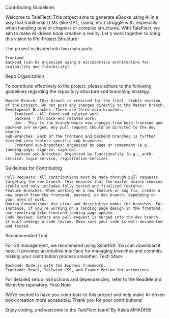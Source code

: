 Contributing Guidelines

Welcome to TaleFlect! This project aims to generate eBooks using AI in a way that traditional LLMs (like GPT, Llama, etc.) struggle with, especially when handling tens of chapters or complex structures. With TaleFlect, we aim to make AI-driven book creation a reality. Let's work together to bring this vision to life!
Project Structure

The project is divided into two main parts:

    Frontend
    Backend (can be organized using a microservice architecture for scalability and flexibility)

Repo Organization

To contribute effectively to the project, please adhere to the following guidelines regarding the repository structure and branching strategy:

    Master Branch: This branch is reserved for the final, stable version of the project. Do not push any changes directly to the Master branch.
    Development Branches: There are three main branches:
        frontend - All front-end related work.
        backend - All back-end related work.
        dev - This is the branch where new changes from both frontend and backend are merged. Any pull request should be directed to the dev branch.
    Sub-Branches: Each of the frontend and backend branches is further divided into feature-specific sub-branches:
        Frontend sub-branches: Organized by page or component (e.g., landing-page, sign-in, sign-up).
        Backend sub-branches: Organized by functionality (e.g., auth-service, login-service, registration-service).

Guidelines for Contributing

    Pull Requests: All contributions must be made through pull requests targeting the dev branch. This ensures that the master branch remains stable and only includes fully tested and finalized features.
    Feature Branches: When working on a new feature or bug fix, create a new branch from the frontend, backend, or dev branch, depending on your area of work.
    Naming Conventions: Use clear and descriptive names for branches. For instance, if you're working on a landing page design in the frontend, use something like frontend-landing-page-update.
    Code Reviews: Before any pull request is merged into the dev branch, it must undergo a code review. Make sure your code is well-documented and tested.

Recommended Tool

For Git management, we recommend using SmartGit. You can download it here. It provides an intuitive interface for managing branches and commits, making your contribution process smoother.
Tech Stack

    Backend: Node.js with the Express framework.
    Frontend: React, Tailwind CSS, and Framer Motion for animations.

For detailed setup instructions and dependencies, refer to the ReadMe.md file in the repository.
Final Note

We’re excited to have you contribute to this project and help make AI-driven book creation more accessible. Thank you for your contributions!

Enjoy coding, and welcome to the TaleFlect team!
By Kaies MHADHBI
